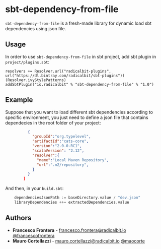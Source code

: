 # sbt-dependency-from-file
`sbt-dependency-from-file` is a fresh-made library for dynamic load sbt dependencies using json file.

## Usage

In order to use `sbt-dependency-from-file` in  sbt project, add sbt plugin in `project/plugins.sbt`: 
    
    resolvers += Resolver.url("radicalbit-plugins", url("https://dl.bintray.com/radicalbit/sbt-plugins"))(Resolver.ivyStylePatterns)
    addSbtPlugin("io.radicalbit" % "sbt-dependency-from-file" % "1.0")
    
## Example

Suppose that you want to load different sbt dependencies according to specific environment, you just need to define a json file that contains dependecies in the root folder of your project:

```json [
          {
            "groupId":"org.typelevel",
            "artifactId":"cats-core",
            "version":"2.0.0-RC1",
            "scalaVersion": "2.12",
            "resolver":{
              "name":"Local Maven Repository",
              "url":".m2/repository",
            }
          }
        ]
```
And then, in your `build.sbt`:
    
```scala 
    dependenciesJsonPath := baseDirectory.value / "dev.json"
    libraryDependencies ++= extractedDependencies.value
```    
    
## Authors
* **Francesco Frontera** - [francesco.frontera@radicalbit.io](mailto:francesco.frontera@radicalbit.io) [@francescofrontera](https://github.com/francescofrontera)
* **Mauro Cortellazzi** - [mauro.cortellazzi@radicalbit.io](mailto:mauro.cortellazzi@radicalbit.io) [@maocorte](https://github.com/maocorte)    
